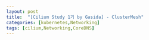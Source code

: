 ```yaml
---
layout: post
title:  "[Cilium Study 1기 by Gasida] - ClusterMesh"
categories: [kubernetes,Networking]
tags: [cilium,Networking,CoreDNS]
---
```

